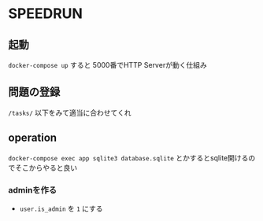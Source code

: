 # SPEEDRUN


## 起動

`docker-compose up` すると 5000番でHTTP Serverが動く仕組み


## 問題の登録

`/tasks/` 以下をみて適当に合わせてくれ

## operation

`docker-compose exec app sqlite3 database.sqlite` とかするとsqlite開けるのでそこからやると良い

### adminを作る

- `user.is_admin` を `1` にする



